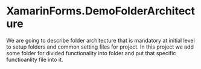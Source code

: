 # XamarinForms.DemoFolderArchitecture

We are going to describe folder architecture that is mandatory at initial level to setup folders and common setting files for project. In this project we add some folder for divided functionality into folder and put that specific functioanlity file into it. 
